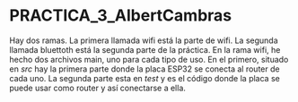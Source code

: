 # PRACTICA_3_AlbertCambras
Hay dos ramas.
La primera llamada wifi está la parte de wifi.
La segunda llamada bluettoth está la segunda parte de la práctica.
En la rama wifi, he hecho dos archivos main, uno para cada tipo de uso. 
En el primero, situado en *src* hay la primera parte donde la placa ESP32 se conecta al router de cada uno.
La segunda parte esta en *test* y es el código donde la placa se puede usar como router y así conectarse a ella.


